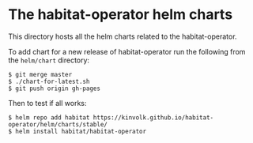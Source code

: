 # The habitat-operator helm charts

This directory hosts all the helm charts related to the habitat-operator.

To add chart for a new release of habitat-operator run the following from the `helm/chart` directory:

```console
$ git merge master
$ ./chart-for-latest.sh
$ git push origin gh-pages
```

Then to test if all works:

```console
$ helm repo add habitat https://kinvolk.github.io/habitat-operator/helm/charts/stable/
$ helm install habitat/habitat-operator
```

